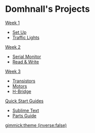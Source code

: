 <head>
<script type="text/javascript" src="//ajax.googleapis.com/ajax/libs/jquery/1.9.1/jquery.min.js"></script>
<script type="text/javascript" src="//cdnjs.cloudflare.com/ajax/libs/gist-embed/2.1/gist-embed.min.js"></script>



</head>

# Domhnall's Projects

[Week 1]()

  * [Set Up](setup.md)
  * [Traffic Lights](lights.md)



[Week 2]()

  * [Serial Monitor](serial.md)
  * [Read & Write](readwrite.md)


[Week 3]()

  * [Transistors](transistors.md)
  * [Motors](motors.md)
  * [H-Bridge](hbridge.md)

[Quick Start Guides]()

 * [Sublime Text](sublime.md)
 * [Parts Guide](parts.md)

[gimmick:theme (inverse:false)](flatly)


